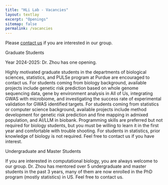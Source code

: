 ```yaml
---
title: "HLi Lab - Vacancies"
layout: textlay
excerpt: "Openings"
sitemap: false
permalink: /vacancies
---
```


Please [contact us](mailto:zhou1633@purdue.edu) if you are interested in
our group.

Graduate Students

Year 2024-2025: Dr. Zhou has one opening.  

Highly motivated graduate students in the departments of biological sciences, statistics, and PULSe program at Purdue are encouraged to contact us. For students coming from biology background, available projects include genetic risk prediction based on whole genome sequencing data, gene by environment analysis in All of Us, integrating GWAS with microbiome, and investigating the success rate of experimental validation for GWAS identified targets. For students coming from statistics or computer science background, available projects include method development for genetic risk prediction and fine mapping in admixed population, and AI/LLM in biobank. Programming skills are preferred but not required for biology students, but you must be willing to learn it in the first year and comfortable with trouble shooting. For students in statistics, prior knowledge of biology is not required. Feel free to contact us if you have interest.

Undergraduate and Master Students

If you are interested in computational biology, you are always welcome to our group. Dr. Zhou has mentored over 5 undergraduate and master students in the past 3 years, many of them are now enrolled in the PhD program (mostly statistics) in US. Feel free to contact us.

<!--
If you are interested in the following positions, please [email your

### PhD
test

* test

-->
